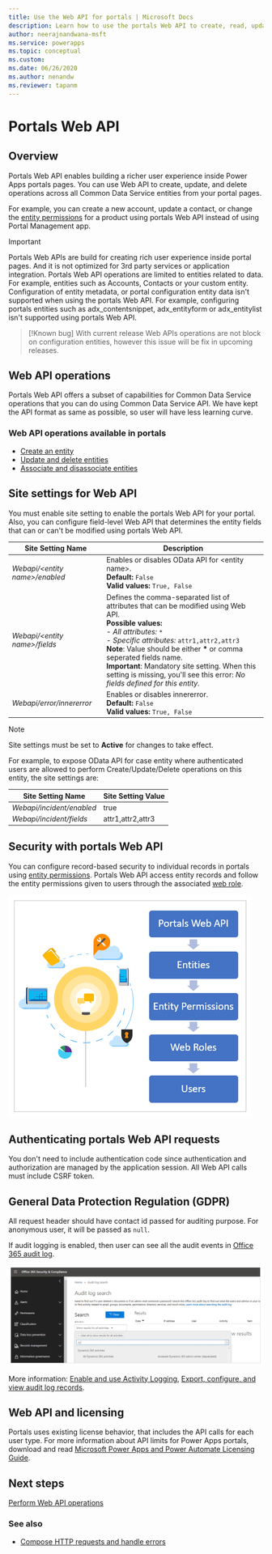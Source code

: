 ```yaml
---
title: Use the Web API for portals | Microsoft Docs
description: Learn how to use the portals Web API to create, read, update, and delete Common Data Service entities.
author: neerajnandwana-msft
ms.service: powerapps
ms.topic: conceptual
ms.custom: 
ms.date: 06/26/2020
ms.author: nenandw
ms.reviewer: tapanm
---
```


# Portals Web API

## Overview

Portals Web API enables building a richer user experience inside Power Apps portals pages. You can use Web API to create, update, and delete operations across all Common Data Service entities from your portal pages.

For example, you can create a new account, update a contact, or change the [entity permissions](configure/assign-entity-permissions.md) for a product using portals Web API instead of using Portal Management app.

> [!IMPORTANT]
> Portals Web APIs are build for creating rich user experience inside portal pages. And it is not optimized for 3rd party services or application integration.
> Portals Web API operations are limited to entities related to data. For example, entities such as Accounts, Contacts or your custom entity. Configuration of entity metadata, or portal configuration entity data isn't supported when using the portals Web API. For example, configuring portals entities such as adx_contentsnippet, adx_entityform or adx_entitylist isn't supported using portals Web API. 

> [!Known bug]
> With current release Web APIs operations are not block on configuration entities, however this issue will be fix in upcoming releases. 

## Web API operations

Portals Web API offers a subset of capabilities for Common Data Service operations that you can do using Common Data Service API. We have kept the API format as same as possible, so user will have less learning curve.

### Web API operations available in portals

- [Create an entity](web-api-perform-operations.md#create-an-entity-record)
- [Update and delete entities](web-api-perform-operations.md#update-and-delete-entities-using-the-web-api) 
- [Associate and disassociate entities](web-api-perform-operations.md#associate-and-disassociate-entities-using-web-api)

## Site settings for Web API

You must enable site setting to enable the portals Web API for your portal. Also, you can configure field-level Web API that determines the entity fields that can or can't be modified using portals Web API.

| Site Setting Name | Description|
| - |- |
| *Webapi/\<entity name\>/enabled* | Enables or disables OData API for \<entity name\>. <br> **Default:** `False` <br> **Valid values:** `True, False` |
| *Webapi/\<entity name\>/fields*  | Defines the comma-separated list of attributes that can be modified using Web API. <br>  **Possible values:**  <br> - *All attributes:* `*` <br> - *Specific attributes:* `attr1,attr2,attr3` <br> **Note**:  Value should be either **\*** or comma seperated fields name. <br> **Important**: Mandatory site setting. When this setting is missing, you'll see this error: *No fields defined for this entity.* |
| *Webapi/error/innererror* | Enables or disables innererror. <br> **Default:** `False` <br> **Valid values:** `True, False`

> [!NOTE]
> Site settings must be set to **Active** for changes to take effect.

For example, to expose OData API for case entity where authenticated
users are allowed to perform Create/Update/Delete operations on this entity, the site settings are:

| Site Setting Name | Site Setting Value|
| - |- |
| *Webapi/incident/enabled* | true |
| *Webapi/incident/fields* | attr1,attr2,attr3 |

## Security with portals Web API

You can configure record-based security to individual records in portals using [entity permissions](configure/assign-entity-permissions.md). Portals Web API access entity records and follow the entity permissions given to users through the associated [web role](configure/create-web-roles.md).

![Portals Web API security](media/web-api/portals-Webapi-security.png)

## Authenticating portals Web API requests

You don't need to include authentication code since authentication and authorization are managed by the application session. All Web API calls must include CSRF token.

## General Data Protection Regulation (GDPR)

All request header should have contact id passed for auditing purpose. For
anonymous user, it will be passed as `null`.

If audit logging is enabled, then user can see all the audit events in [Office 365 audit log](https://protection.office.com/unifiedauditlog).

![Office 365 audit log](media/web-api/office365-security-compliance-audit-log.png)

More information: [Enable and use Activity Logging](https://docs.microsoft.com/power-platform/admin/enable-use-comprehensive-auditing), [Export, configure, and view audit log records](https://docs.microsoft.com/microsoft-365/compliance/export-view-audit-log-records).

## Web API and licensing

Portals uses existing license behavior, that includes the API calls
for each user type. For more information about API limits for Power Apps portals, download and read [Microsoft Power Apps and Power Automate Licensing Guide](https://go.microsoft.com/fwlink/?linkid=2085130).

## Next steps

[Perform Web API operations](web-api-perform-operations.md)

### See also

- [Compose HTTP requests and handle errors](web-api-http-requests-handle-errors.md)
